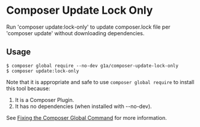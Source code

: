 # Composer Update Lock Only

Run 'composer update:lock-only' to update composer.lock file per 'composer update' without downloading dependencies.

## Usage

```
$ composer global require --no-dev g1a/composer-update-lock-only
$ composer update:lock-only
```

Note that it is appropriate and safe to use `composer global require` to install this tool because:

1. It is a Composer Plugin.
2. It has no dependencies (when installed with --no-dev).

See [Fixing the Composer Global Command](https://pantheon.io/blog/fixing-composer-global-command) for more information.
